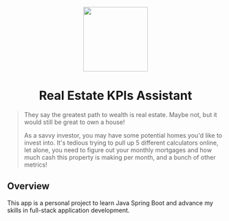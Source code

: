 <p align="center">
<img height="150" width="150" src="https://cdn.simpleicons.org/homeassistant/mint-green"/>
</p>
<h1 align="center">Real Estate KPIs Assistant</h1>

> They say the greatest path to wealth is real estate. Maybe not, but it would still be great to own a house!
> 
> As a savvy investor, you may have some potential homes you'd like to invest into. It's tedious trying to pull up 5 different calculators online, let alone,
> you need to figure out your monthly mortgages and how much cash this property is making per month, and a bunch of other metrics!

## Overview
This app is a personal project to learn Java Spring Boot and advance my skills in full-stack application development.



